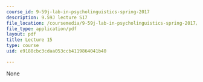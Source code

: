 ```yaml
---
course_id: 9-59j-lab-in-psycholinguistics-spring-2017
description: 9.59J lecture S17
file_location: /coursemedia/9-59j-lab-in-psycholinguistics-spring-2017/e9188cbc3cdaa053ccb4119864041b40_MIT9_59jS17_lec15.pdf
file_type: application/pdf
layout: pdf
title: Lecture 15
type: course
uid: e9188cbc3cdaa053ccb4119864041b40

---
```

None